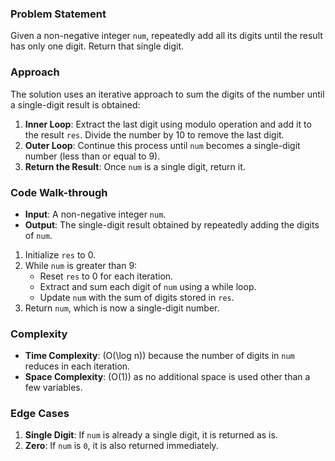 ### Problem Statement
Given a non-negative integer `num`, repeatedly add all its digits until the result has only one digit. Return that single digit.

### Approach
The solution uses an iterative approach to sum the digits of the number until a single-digit result is obtained:

1. **Inner Loop**: Extract the last digit using modulo operation and add it to the result `res`. Divide the number by 10 to remove the last digit.
2. **Outer Loop**: Continue this process until `num` becomes a single-digit number (less than or equal to 9).
3. **Return the Result**: Once `num` is a single digit, return it.

### Code Walk-through
- **Input**: A non-negative integer `num`.
- **Output**: The single-digit result obtained by repeatedly adding the digits of `num`.

1. Initialize `res` to 0.
2. While `num` is greater than 9:
   - Reset `res` to 0 for each iteration.
   - Extract and sum each digit of `num` using a while loop.
   - Update `num` with the sum of digits stored in `res`.
3. Return `num`, which is now a single-digit number.

### Complexity
- **Time Complexity**: \(O(\log n)\) because the number of digits in `num` reduces in each iteration.
- **Space Complexity**: \(O(1)\) as no additional space is used other than a few variables.

### Edge Cases
1. **Single Digit**: If `num` is already a single digit, it is returned as is.
2. **Zero**: If `num` is `0`, it is also returned immediately.
